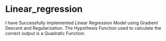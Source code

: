# Linear_regression

I have Successfully implemented Linear Regression Model using Gradient Descent and Regularization.
The Hypothesis Function used to calculate the correct output is a Quadratic Function.
